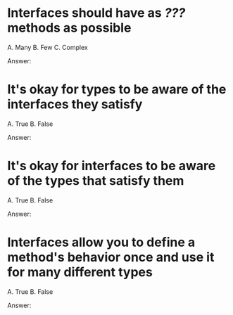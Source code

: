 # Interfaces should have as **_???_** methods as possible

A. Many
B. Few
C. Complex

Answer:

# It's okay for types to be aware of the interfaces they satisfy

A. True
B. False

Answer:

# It's okay for interfaces to be aware of the types that satisfy them

A. True
B. False

Answer:

# Interfaces allow you to define a method's behavior once and use it for many different types

A. True
B. False

Answer:
